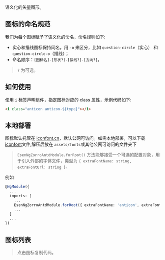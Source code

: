 语义化的矢量图形。

## 图标的命名规范

我们为每个图标赋予了语义化的命名，命名规则如下:

- 实心和描线图标保持同名，用 `-o` 来区分，比如 `question-circle`（实心） 和 `question-circle-o`（描线）；
- 命名顺序：`[图标名]-[形状?]-[描线?]-[方向?]`。

> `?` 为可选。

<!-- 完整的图标设计规范请访问 [图标规范](/docs/spec/icon)。 -->

## 如何使用

使用 `i` 标签声明组件，指定图标对应的 class 属性，示例代码如下:

```html
<i class="anticon anticon-${type}"></i>
```

## 本地部署

图标默认托管在 [iconfont.cn](http://iconfont.cn)，默认公网可访问。如需本地部署，可以下载<a href="./assets/download/fonts.zip">iconfont</a>文件,解压后放在 `assets/fonts`或其他公网可访问的文件夹下

> `EsenNgZorroAntdModule.forRoot()` 方法能够接受一个可选的配置对象，用于引入外部的字体文件，类型为 `{ extraFontName: string, extraFontUrl: string }`。

例如
```typescript
@NgModule({
  ...
  imports: [
    ...
    EsenNgZorroAntdModule.forRoot({ extraFontName: 'anticon', extraFontUrl: './assets/fonts/iconfont' })
    ...
  ]
  ...
})
```
## 图标列表

> 点击图标复制代码。

